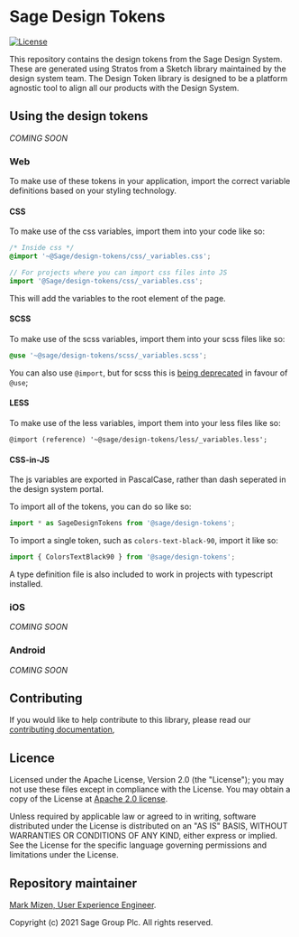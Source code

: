 # Sage Design Tokens

[![License](https://img.shields.io/badge/License-Apache%202.0-blue.svg)](https://opensource.org/licenses/Apache-2.0)

This repository contains the design tokens from the Sage Design System. These are generated using Stratos from a Sketch library maintained by the design system team. The Design Token library is designed to be a platform agnostic tool to align all our products with the Design System.

## Using the design tokens

_COMING SOON_

### Web

To make use of these tokens in your application, import the correct variable definitions based on your styling technology.

#### CSS

To make use of the css variables, import them into your code like so:
```css
/* Inside css */
@import '~@Sage/design-tokens/css/_variables.css';
```
```js
// For projects where you can import css files into JS
import '@Sage/design-tokens/css/_variables.css';
```

This will add the variables to the root element of the page.

#### SCSS

To make use of the scss variables, import them into your scss files like so:
```scss
@use '~@sage/design-tokens/scss/_variables.scss';
```

You can also use `@import`, but for scss this is [being deprecated](https://sass-lang.com/documentation/at-rules/import) in favour of `@use`;

#### LESS

To make use of the less variables, import them into your less files like so:
```less
@import (reference) '~@sage/design-tokens/less/_variables.less';
```

#### CSS-in-JS

The js variables are exported in PascalCase, rather than dash seperated in the design system portal.

To import all of the tokens, you can do so like so:

```js
import * as SageDesignTokens from '@sage/design-tokens';
```

To import a single token, such as `colors-text-black-90`, import it like so:
```js
import { ColorsTextBlack90 } from '@sage/design-tokens';
```

A type definition file is also included to work in projects with typescript installed.

### iOS

_COMING SOON_

### Android

_COMING SOON_

## Contributing

If you would like to help contribute to this library, please read our [contributing documentation](./docs/CONTRIBUTING.md),

## Licence

Licensed under the Apache License, Version 2.0 (the "License");
you may not use these files except in compliance with the License.
You may obtain a copy of the License at [Apache 2.0 license](./license).

Unless required by applicable law or agreed to in writing, software
distributed under the License is distributed on an "AS IS" BASIS,
WITHOUT WARRANTIES OR CONDITIONS OF ANY KIND, either express or implied.
See the License for the specific language governing permissions and
limitations under the License.

## Repository maintainer

[Mark Mizen, User Experience Engineer](mailto:mark.mizen@sage.com).


Copyright (c) 2021 Sage Group Plc. All rights reserved.